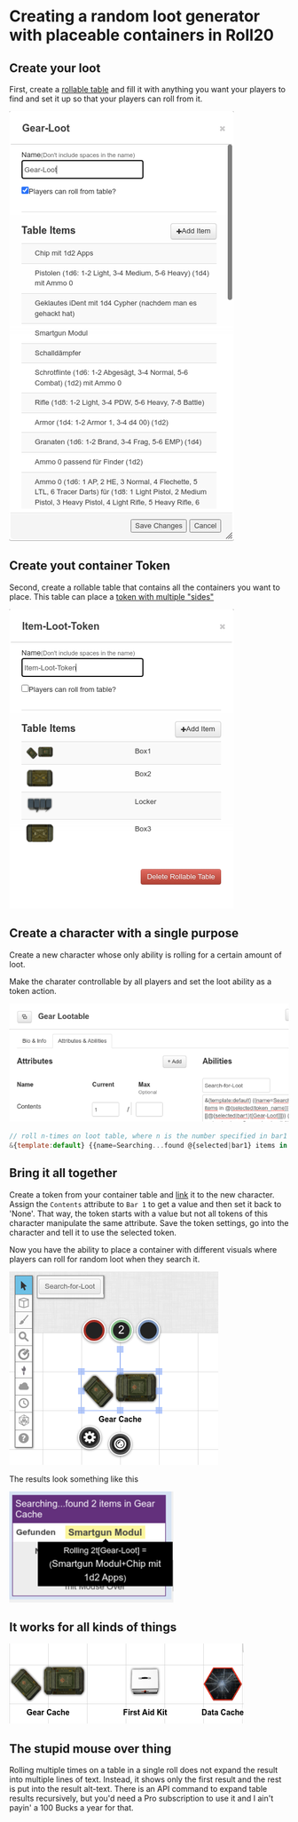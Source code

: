 # Creating a random loot generator with placeable containers in Roll20

## Create your loot

First, create a [rollable table](https://help.roll20.net/hc/en-us/articles/360039178754#Collections-RollableTables) and fill it with anything you want your players to find and set it up so that your players can roll from it.

![Loot table](../img/Gear-Loot-Table.png)

## Create yout container Token

Second, create a rollable table that contains all the containers you want to place. This table can place a [token with multiple "sides"](https://help.roll20.net/hc/en-us/articles/360039178754#Collections-CreatingaRollableTableToken)

![Loot token](../img/Table-Loot-Token.png)

## Create a character with a single purpose

Create a new character whose only ability is rolling for a certain amount of loot.

Make the charater controllable by all players and set the loot ability as a token action.

![Lootable character](../img/Gear-Lootable-Character.png)

```javascript
// roll n-times on loot table, where n is the number specified in bar1 of the currently selected token
&{template:default} {{name=Searching...found @{selected|bar1} items in @{selected|token_name}}} {{found=[[@{selected|bar1}t[Gear-Loot]]]}} {{notiz=If container contains more than one item, check the output via mouse over}}
```

## Bring it all together

Create a token from your container table and [link](https://help.roll20.net/hc/en-us/articles/360039715593-Linking-Tokens-to-Journals) it to the new character. Assign the `Contents` attribute to `Bar 1` to get a value and then set it back to 'None'. That way, the token starts with a value but not all tokens of this character manipulate the same attribute. Save the token settings, go into the character and tell it to use the selected token.

Now you have the ability to place a container with different visuals where players can roll for random loot when they search it.

![Gear cache in work](../img/Gear-cach-in-work.png)

The results look something like this

![loot result](../img/Random-Loot-Result.png)

## It works for all kinds of things

![Different caches](../img/Different-Caches.png)

## The stupid mouse over thing

Rolling multiple times on a table in a single roll does not expand the result into multiple lines of text. Instead, it shows only the first result and the rest is put into the result alt-text. There is an API command to expand table results recursively, but you'd need a Pro subscription to use it and I ain't payin' a 100 Bucks a year for that.

